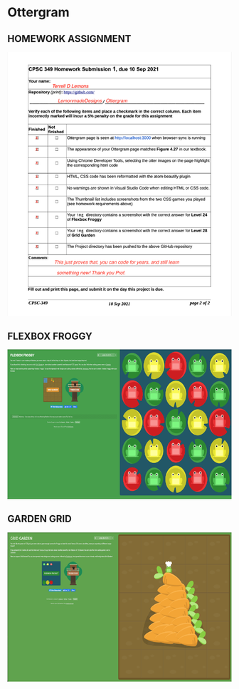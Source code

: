 # Ottergram

## HOMEWORK ASSIGNMENT

![Homework 1](/img/Homework_Assignment.png "Homework 1")

## FLEXBOX FROGGY

![Flexbox Froggy](/img/Flexbox_Froggy.png "Flexbox Froggy")

## GARDEN GRID

![Grid Garden](/img/Grid_Garden.png "Grid Garden")
